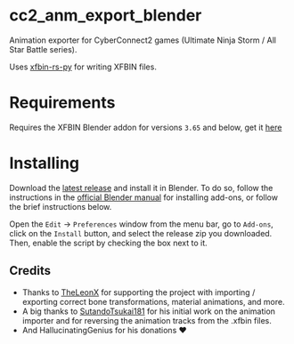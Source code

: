 # cc2_anm_export_blender
Animation exporter for CyberConnect2 games (Ultimate Ninja Storm / All Star Battle series).

Uses [xfbin-rs-py](https://github.com/maxcabd/xfbin-rs-py) for writing XFBIN files.

# Requirements
Requires the XFBIN Blender addon for versions `3.65` and below, get it [here](https://github.com/maxcabd/cc2_xfbin_blender_anm/releases)

# Installing
Download the [latest release](https://github.com/SutandoTsukai181/cc2_xfbin_blender/releases/latest) and install it in Blender. To do so, follow the instructions in the [official Blender manual](https://docs.blender.org/manual/en/latest/editors/preferences/addons.html) for installing add-ons, or follow the brief instructions below.

Open the `Edit` -> `Preferences` window from the menu bar, go to `Add-ons`, click on the `Install` button, and select the release zip you downloaded. Then, enable the script by checking the box next to it.

## Credits
- Thanks to [TheLeonX](https://www.youtube.com/c/TheLeonx) for supporting the project with importing / exporting correct bone transformations, material animations, and more.
- A big thanks to [SutandoTsukai181](https://github.com/mosamadeeb) for his initial work on the animation importer and for reversing the animation tracks from the .xfbin files.
- And HallucinatingGenius for his donations ❤️
